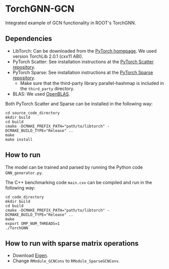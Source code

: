 # TorchGNN-GCN
Integrated example of GCN functionality in ROOT's TorchGNN.

## Dependencies
- LibTorch: Can be downloaded from the [PyTorch homepage](https://pytorch.org/). We used version TorchLib 2.0.1 (cxx11 ABI).
- PyTorch Scatter: See installation instructions at the [PyTorch Scatter repository](https://github.com/rusty1s/pytorch_scatter#c-api).
- PyTorch Sparse: See installation instructions at the [PyTorch Sparse repository](https://github.com/rusty1s/pytorch_sparse#c-api).
  - Make sure that the third-party library parallel-hashmap is included in the ```third_party``` directory.
- BLAS: We used [OpenBLAS](https://www.openblas.net/).

Both PyTorch Scatter and Sparse can be installed in the following way:
```
cd source_code_directory
mkdir build
cd build
cmake -DCMAKE_PREFIX_PATH="path/to/libtorch" -DCMAKE_BUILD_TYPE="Release" ..
make
make install
```

## How to run
The model can be trained and parsed by running the Python code ```GNN_generator.py```.

The C++ benchmarking code ```main.cxx``` can be compiled and run in the following way:
```
cd code_directory
mkdir build
cd build
cmake -DCMAKE_PREFIX_PATH="path/to/libtorch" -DCMAKE_BUILD_TYPE="Release" ..
make
export OMP_NUM_THREADS=1
./TorchGNN
```

## How to run with sparse matrix operations
- Download [Eigen](https://eigen.tuxfamily.org/index.php?title=Main_Page).
- Change ```RModule_GCNConv``` to ```RModule_SparseGCNConv```.
